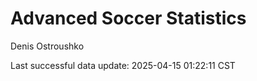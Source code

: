 # Advanced Soccer Statistics
Denis Ostroushko

<!-- gfm -->

Last successful data update: 2025-04-15 01:22:11 CST
